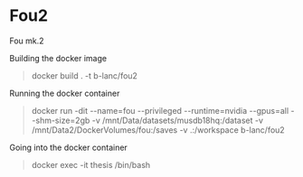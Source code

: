 # Fou2
Fou mk.2

Building the docker image
> docker build . -t b-lanc/fou2

Running the docker container
> docker run -dit --name=fou --privileged --runtime=nvidia --gpus=all --shm-size=2gb -v /mnt/Data/datasets/musdb18hq:/dataset -v /mnt/Data2/DockerVolumes/fou:/saves -v .:/workspace b-lanc/fou2

Going into the docker container
> docker exec -it thesis /bin/bash
